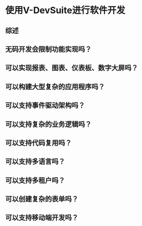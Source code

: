 # 使用V-DevSuite进行软件开发

## 综述

## 无码开发会限制功能实现吗？

## 可以实现报表、图表、仪表板、数字大屏吗？

## 可以构建大型复杂的应用程序吗？

## 可以支持事件驱动架构吗？

## 可以支持复杂的业务逻辑吗？

## 可以支持代码复用吗？

## 可以支持多语言吗？

## 可以支持多租户吗？

## 可以创建复杂的表单吗？

## 可以支持移动端开发吗？

